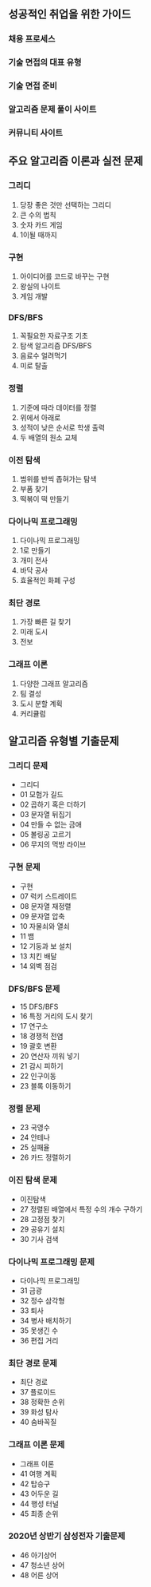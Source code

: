 ## 성공적인 취업을 위한 가이드
### 채용 프로세스
### 기술 면접의 대표 유형
### 기술 면접 준비
### 알고리즘 문제 풀이 사이트
### 커뮤니티 사이트

## 주요 알고리즘 이론과 실전 문제
### 그리디
1. 당장 좋은 것만 선택하는 그리디
2. 큰 수의 법칙
3. 숫자 카드 게임
4. 1이될 때까지
### 구현
1. 아이디어를 코드로 바꾸는 구현
2. 왕실의 나이트
3. 게임 개발
### DFS/BFS
1. 꼭필요한 자료구조 기초
2. 탐색 알고리즘 DFS/BFS
3. 음료수 얼려먹기
4. 미로 탈출
### 정렬
1. 기준에 따라 데이터를 정렬
2. 위에서 아래로
3. 성적이 낮은 순서로 학생 출력
4. 두 배열의 원소 교체
### 이전 탐색
1. 범위를 반씩 좁혀가는 탐색
2. 부품 찾기
3. 떡볶이 떡 만들기
### 다이나믹 프로그래밍
1. 다이나믹 프로그래밍
2. 1로 만들기
3. 개미 전사
4. 바닥 공사
5. 효율적인 화폐 구성
### 최단 경로
1. 가장 빠른 길 찾기
2. 미래 도시
3. 전보
### 그래프 이론
1. 다양한 그래프 알고리즘
2. 팀 결성
3. 도시 분할 계획
4. 커리큘럼

## 알고리즘 유형별 기출문제
### 그리디 문제
- 그리디
- 01 모험가 길드
- 02 곱하기 혹은 더하기
- 03 문자열 뒤집기
- 04 만들 수 없는 금애
- 05 볼링공 고르기
- 06 무지의 먹방 라이브

### 구현 문제
- 구현
- 07 럭키 스트레이트
- 08 문자열 재정렬
- 09 문자열 압축
- 10 자물쇠와 열쇠
- 11 뱀
- 12 기둥과 보 설치
- 13 치킨 배달
- 14 외벽 점검
### DFS/BFS 문제
- 15 DFS/BFS
- 16 특정 거리의 도시 찾기
- 17 연구소
- 18 경쟁적 전염
- 19 괄호 변환
- 20 연산자 끼워 넣기
- 21 감시 피하기
- 22 인구이동
- 23 블록 이동하기
### 정렬 문제
- 23 국영수
- 24 안테나
- 25 실패율
- 26 카드 정렬하기
### 이진 탐색 문제
- 이진탐색
- 27 정렬된 배열에서 특정 수의 개수 구하기
- 28 고정점 찾기
- 29 공유기 설치
- 30 기사 검색
### 다이나믹 프로그래밍 문제
- 다이나믹 프로그래밍
- 31 금광
- 32 정수 삼각형
- 33 퇴사
- 34 병사 배치하기
- 35 못생긴 수
- 36 편집 거리
### 최단 경로 문제
- 최단 경로
- 37 플로이드
- 38 정확한 순위
- 39 화성 탐사
- 40 숨바꼭질
### 그래프 이론 문제
- 그래프 이론
- 41 여행 계획
- 42 탑승구
- 43 어두운 길
- 44 행성 터널
- 45 최종 순위
### 2020년 상반기 삼성전자 기출문제
- 46 아기상어
- 47 청소년 상어
- 48 어른 상어

